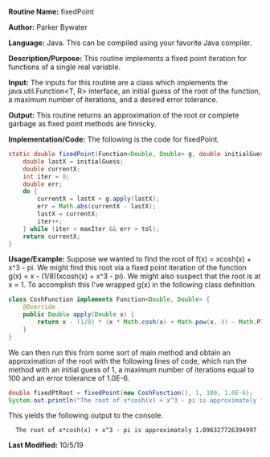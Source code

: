 **Routine Name:** fixedPoint

**Author:** Parker Bywater

**Language:** Java. This can be compiled using your favorite Java compiler. 

**Description/Purpose:** This routine implements a fixed point iteration for functions of a single real variable. 

**Input:** The inputs for this routine are a class which implements the java.util.Function<T, R> interface, an initial guess of the root of the function, a maximum number of iterations, and a desired error tolerance. 

**Output:** This routine returns an approximation of the root or complete garbage as fixed point methods are finnicky. 

**Implementation/Code:** The following is the code for fixedPoint. 
   
```java 
static double fixedPoint(Function<Double, Double> g, double initialGuess, int maxIter, double tol) {
    double lastX = initialGuess;
    double currentX;
    int iter = 0;
    double err;
    do {
        currentX = lastX + g.apply(lastX);
        err = Math.abs(currentX - lastX);
        lastX = currentX;
        iter++;
    } while (iter < maxIter && err > tol);
    return currentX;
}
```

**Usage/Example:** Suppose we wanted to find the root of f(x) = xcosh(x) + x^3 - pi. We might find this root via a fixed point iteration of the function g(x) = x - (1/8)(xcosh(x) + x^3 - pi). We might also suspect that the root is at x = 1. To accomplish this I've wrapped g(x) in the following class definition.

```java 
class CoshFunction implements Function<Double, Double> { 
    @Override 
    public Double apply(Double x) { 
        return x - (1/8) * (x * Math.cosh(x) + Math.pow(x, 3) - Math.PI); 
    }
} 
```

We can then run this from some sort of main method and obtain an approximation of the root with the following lines of code, which run the method with an initial guess of 1, a maximum number of iterations equal to 100 and an error tolerance of 1.0E-6.

```java 
double fixedPtRoot = fixedPoint(new CoshFunction(), 1, 100, 1.0E-6);
System.out.println("The root of x*cosh(x) + x^3 - pi is approximately " + fixedPtRoot);
```

This yields the following output to the console. 
   
      The root of x*cosh(x) + x^3 - pi is approximately 1.096327726394997


**Last Modified:** 10/5/19

    
